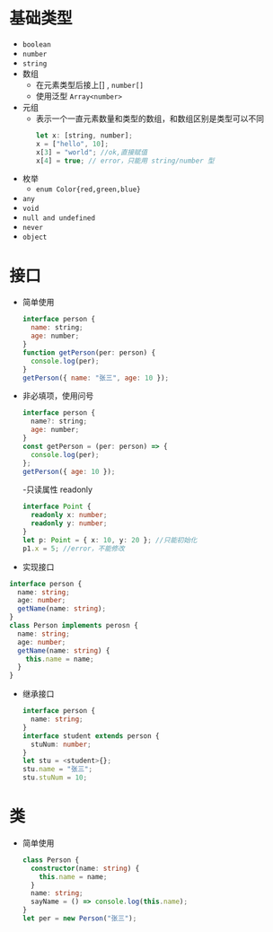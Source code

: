 # 基础类型

- `boolean`
- `number`
- `string`
- 数组
  - 在元素类型后接上[] , `number[]`
  - 使用泛型 `Array<number>`
- 元组
  - 表示一个一直元素数量和类型的数组，和数组区别是类型可以不同
    ```js
    let x: [string, number];
    x = ["hello", 10];
    x[3] = "world"; //ok,直接赋值
    x[4] = true; // error，只能用 string/number 型
    ```
- 枚举
  - `enum Color{red,green,blue}`
- `any`
- `void`
- `null and undefined`
- `never`
- `object`

# 接口

- 简单使用
  ```js
  interface person {
    name: string;
    age: number;
  }
  function getPerson(per: person) {
    console.log(per);
  }
  getPerson({ name: "张三", age: 10 });
  ```
- 非必填项，使用问号

  ```js
  interface person {
    name?: string;
    age: number;
  }
  const getPerson = (per: person) => {
    console.log(per);
  };
  getPerson({ age: 10 });
  ```

  -只读属性 readonly

  ```typescript
  interface Point {
    readonly x: number;
    readonly y: number;
  }
  let p: Point = { x: 10, y: 20 }; //只能初始化
  p1.x = 5; //error，不能修改
  ```

- 实现接口

```typescript
interface person {
  name: string;
  age: number;
  getName(name: string);
}
class Person implements perosn {
  name: string;
  age: number;
  getName(name: string) {
    this.name = name;
  }
}
```

- 继承接口
  ```typescript
  interface person {
    name: string;
  }
  interface student extends person {
    stuNum: number;
  }
  let stu = <student>{};
  stu.name = "张三";
  stu.stuNum = 10;
  ```

# 类

- 简单使用
  ```typescript
  class Person {
    constructor(name: string) {
      this.name = name;
    }
    name: string;
    sayName = () => console.log(this.name);
  }
  let per = new Person("张三");
  ```
